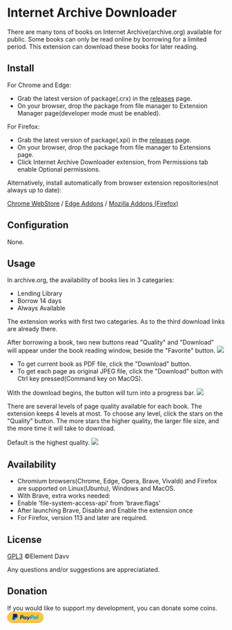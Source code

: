 # Internet Archive Downloader

There are many tons of books on Internet Archive(archive.org) available for public. Some books can only be read online by borrowing for a limited period. This extension can download these books for later reading.

## Install
For Chrome and Edge:
* Grab the latest version of package(.crx) in the [releases](https://github.com/elementdavv/internet_archive_downloader/releases) page.
* On your browser, drop the package from file manager to Extension Manager page(developer mode must be enabled).

For Firefox:
* Grab the latest version of package(.xpi) in the [releases](https://github.com/elementdavv/internet_archive_downloader/releases) page.
* On your browser, drop the package from file manager to Extensions page.
* Click Internet Archive Downloader extension, from Permissions tab enable Optional permissions.

Alternatively, install automatically from browser extension repositories(not always up to date):

[Chrome WebStore](https://chrome.google.com/webstore/detail/internet-archive-download/keimonnoakgkpnifppoomfdlkadghkjb) / [Edge Addons](https://microsoftedge.microsoft.com/addons/detail/internet-archive-download/cnpoedgimjaecinmgfnfhfmcpcngeeje) / [Mozilla Addons (Firefox)](https://addons.mozilla.org/en-US/firefox/addon/internet_archive_downloader/)

## Configuration
None.

## Usage
In archive.org, the availability of books lies in 3 categaries:
* Lending Library
* Borrow 14 days
* Always Available

The extension works with first two categaries. As to the third download links are already there.

After borrowing a book, two new buttons read "Quality" and "Download" will appear under the book reading window, beside the "Favorite" button. 
<image src="resources/borrow.png">

* To get current book as PDF file, click the "Download" button.
* To get each page as original JPEG file, click the "Download" button with Ctrl key pressed(Command key on MacOS).

With the download begins, the button will turn into a progress bar.
<image src="resources/download.png">

There are several levels of page quality available for each book. The extension keeps 4 levels at most. To choose any level, click the stars on the "Quality" button. The more stars the higher quality, the larger file size, and the more time it will take to download.

Default is the highest quality.
<image src="resources/quality.png">

## Availability 
* Chromium browsers(Chrome, Edge, Opera, Brave, Vivaldi) and Firefox are supported on Linux(Ubuntu), Windows and MacOS.
* With Brave, extra works needed:
 * Enable 'file-system-access-api' from 'brave:flags'
 * After launching Brave, Disable and Enable the extension once
* For Firefox, version 113 and later are required.

## License
[GPL3](LICENSE) ©Element Davv

Any questions and/or suggestions are appreciatiated.

## Donation
If you would like to support my development, you can donate some coins. [![donate](resources/pp-logo.png)](https://paypal.me/timelegend)
